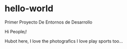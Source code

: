 # hello-world
Primer Proyecto De Entornos de Desarrollo

Hi People¡!

Hubot here, I love the photografics 
I love play sports too...
